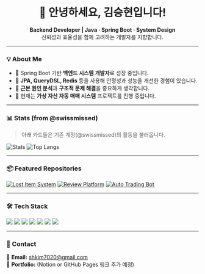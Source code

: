 <h1 align="center">👋 안녕하세요, 김승현입니다!</h1>
<p align="center">
  <b>Backend Developer | Java · Spring Boot · System Design</b><br>
  신뢰성과 효율성을 함께 고려하는 개발자를 지향합니다.
</p>

---

### 💡 About Me
- 🎯 Spring Boot 기반 **백엔드 시스템 개발자**로 성장 중입니다.  
- 🧩 **JPA, QueryDSL, Redis** 등을 사용해 안정성과 성능을 개선한 경험이 있습니다.  
- 🧠 **근본 원인 분석**과 **구조적 문제 해결**을 중요하게 생각합니다.  
- 🚀 현재는 **가상 자산 자동 매매 시스템** 프로젝트를 진행 중입니다.  

---

### 📊 Stats (from @swissmissed)
> 아래 카드들은 기존 계정(@swissmissed)의 활동을 불러옵니다.

![Stats](https://github-readme-stats.vercel.app/api?username=swissmissed&show_icons=true&theme=tokyonight)
![Top Langs](https://github-readme-stats.vercel.app/api/top-langs/?username=swissmissed&layout=compact&theme=tokyonight&cache_seconds=1800)

---

### 📦 Featured Repositories

[![Lost Item System](https://github-readme-stats.vercel.app/api/pin/?username=swissmissed&repo=lost-item-system&theme=tokyonight)](https://github.com/swissmissed/lost-item-system)
[![Review Platform](https://github-readme-stats.vercel.app/api/pin/?username=swissmissed&repo=review-platform&theme=tokyonight)](https://github.com/swissmissed/review-platform)
[![Auto Trading Bot](https://github-readme-stats.vercel.app/api/pin/?username=swissmissed&repo=auto-trading-bot&theme=tokyonight)](https://github.com/swissmissed/auto-trading-bot)

---

### 🛠️ Tech Stack
<p>
  <img src="https://img.shields.io/badge/Java-007396?logo=java&logoColor=white">
  <img src="https://img.shields.io/badge/Spring%20Boot-6DB33F?logo=springboot&logoColor=white">
  <img src="https://img.shields.io/badge/JPA-59666C?logo=hibernate&logoColor=white">
  <img src="https://img.shields.io/badge/QueryDSL-0088CC?logo=databricks&logoColor=white">
  <img src="https://img.shields.io/badge/MySQL-4479A1?logo=mysql&logoColor=white">
  <img src="https://img.shields.io/badge/Redis-DC382D?logo=redis&logoColor=white">
  <img src="https://img.shields.io/badge/AWS%20S3-232F3E?logo=amazonaws&logoColor=white">
</p>

---

### 💬 Contact
📧 **Email:** shkim7020@gmail.com  
💼 **Portfolio:** (Notion or GitHub Pages 링크 추가 예정)
